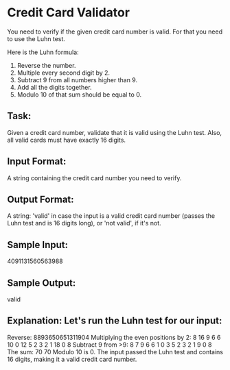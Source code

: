 # Credit Card Validator  

You need to verify if the given credit card number is valid. For that you need to use the Luhn test.

Here is the Luhn formula:
1. Reverse the number.
2. Multiple every second digit by 2. 
3. Subtract 9 from all numbers higher than 9.
4. Add all the digits together.
5. Modulo 10 of that sum should be equal to 0. 

## Task: 
Given a credit card number, validate that it is valid using the Luhn test. Also, all valid cards must have exactly 16 digits.

## Input Format:
A string containing the credit card number you need to verify.

## Output Format:
A string: 'valid' in case the input is a valid credit card number (passes the Luhn test and is 16 digits long), or 'not valid', if it's not.

## Sample Input:
4091131560563988

## Sample Output:
valid

## Explanation: Let's run the Luhn test for our input:
Reverse: 8893650651311904
Multiplying the even positions by 2: 8 16 9 6 6 10 0 12 5 2 3 2 1 18 0 8
Subtract 9 from >9: 8 7 9 6 6 1 0 3 5 2 3 2 1 9 0 8
The sum: 70
70 Modulo 10 is 0.
The input passed the Luhn test and contains 16 digits, making it a valid credit card number.
